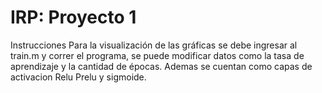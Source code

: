 # IRP: Proyecto 1
Instrucciones
Para la visualización de las gráficas se debe ingresar al train.m y correr el programa, se puede modificar datos como la tasa de aprendizaje y la cantidad de épocas.
Ademas se cuentan como capas de activacion Relu Prelu y sigmoide.
